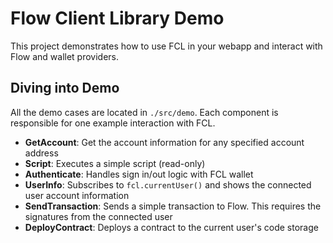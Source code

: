 # Flow Client Library Demo
This project demonstrates how to use FCL in your webapp and interact with Flow and wallet providers.

## Diving into Demo
All the demo cases are located in `./src/demo`. Each component is responsible for one example interaction with FCL.

- **GetAccount**: Get the account information for any specified account address
- **Script**: Executes a simple script (read-only)
- **Authenticate**: Handles sign in/out logic with FCL wallet
- **UserInfo**: Subscribes to `fcl.currentUser()` and shows the connected user account information
- **SendTransaction**: Sends a simple transaction to Flow. This requires the signatures from the connected user
- **DeployContract**: Deploys a contract to the current user's code storage